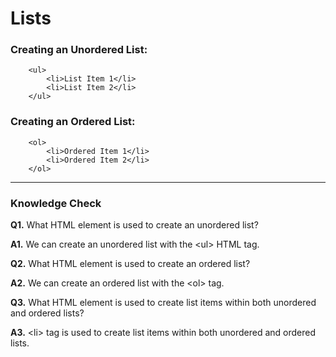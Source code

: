# Lists

### Creating an Unordered List:

```
    <ul>
        <li>List Item 1</li>
        <li>List Item 2</li>
    </ul>
```

### Creating an Ordered List:

```
    <ol>
        <li>Ordered Item 1</li>
        <li>Ordered Item 2</li>
    </ol>
```

---

### Knowledge Check

**Q1.** What HTML element is used to create an unordered list?

**A1.** We can create an unordered list with the \<ul> HTML tag.

**Q2.** What HTML element is used to create an ordered list?

**A2.** We can create an ordered list with the \<ol> tag.

**Q3.** What HTML element is used to create list items within both unordered and ordered lists?

**A3.** \<li> tag is used to create list items within both unordered and ordered lists.